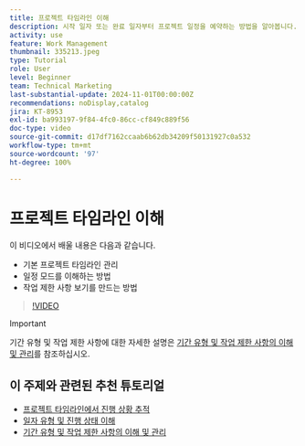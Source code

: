 ```yaml
---
title: 프로젝트 타임라인 이해
description: 시작 일자 또는 완료 일자부터 프로젝트 일정을 예약하는 방법을 알아봅니다. 그런 다음 기간, 전임 작업 및 작업 제한 사항이 프로젝트 계획에 어떤 영향을 미치는지 알아봅니다.
activity: use
feature: Work Management
thumbnail: 335213.jpeg
type: Tutorial
role: User
level: Beginner
team: Technical Marketing
last-substantial-update: 2024-11-01T00:00:00Z
recommendations: noDisplay,catalog
jira: KT-8953
exl-id: ba993197-9f84-4fc0-86cc-cf849c889f56
doc-type: video
source-git-commit: d17df7162ccaab6b62db34209f50131927c0a532
workflow-type: tm+mt
source-wordcount: '97'
ht-degree: 100%

---
```


# 프로젝트 타임라인 이해

이 비디오에서 배울 내용은 다음과 같습니다.

* 기본 프로젝트 타임라인 관리
* 일정 모드를 이해하는 방법
* 작업 제한 사항 보기를 만드는 방법

>[!VIDEO](https://video.tv.adobe.com/v/335213/?quality=12&learn=on&enablevpops)

>[!IMPORTANT]
>
>기간 유형 및 작업 제한 사항에 대한 자세한 설명은 [기간 유형 및 작업 제한 사항의 이해 및 관리](/help/manage-work/intermediate-projects/understand-and-manage-duration-types-and-task-constraints.md)를 참조하십시오.

## 이 주제와 관련된 추천 튜토리얼

* [프로젝트 타임라인에서 진행 상황 추적](/help/manage-work/project-timelines/track-work-progress-from-the-project-timeline.md)
* [일자 유형 및 진행 상태 이해](/help/manage-work/project-timelines/understand-task-dates-and-progress-status.md)
* [기간 유형 및 작업 제한 사항의 이해 및 관리](/help/manage-work/intermediate-projects/understand-and-manage-duration-types-and-task-constraints.md)

